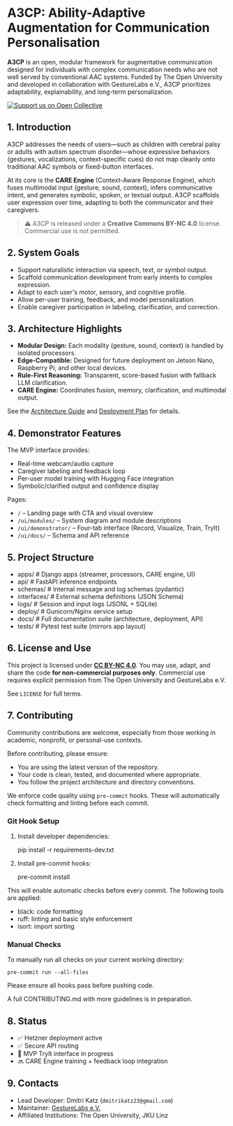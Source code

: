 # A3CP: Ability-Adaptive Augmentation for Communication Personalisation

**A3CP** is an open, modular framework for augmentative communication designed for individuals with complex communication needs who are not well served by conventional AAC systems. Funded by The Open University and developed in collaboration with GestureLabs e.V., A3CP prioritizes adaptability, explainability, and long-term personalization.

[![Support us on Open Collective](https://opencollective.com/gesturelabs/tiers/backer/badge.svg?label=Support%20us&color=brightgreen)](https://opencollective.com/gesturelabs)

## 1. Introduction

A3CP addresses the needs of users—such as children with cerebral palsy or adults with autism spectrum disorder—whose expressive behaviors (gestures, vocalizations, context-specific cues) do not map cleanly onto traditional AAC symbols or fixed-button interfaces.

At its core is the **CARE Engine** (Context-Aware Response Engine), which fuses multimodal input (gesture, sound, context), infers communicative intent, and generates symbolic, spoken, or textual output. A3CP scaffolds user expression over time, adapting to both the communicator and their caregivers.

> ⚠️ A3CP is released under a **Creative Commons BY-NC 4.0** license. Commercial use is not permitted.

## 2. System Goals

- Support naturalistic interaction via speech, text, or symbol output.
- Scaffold communication development from early intents to complex expression.
- Adapt to each user's motor, sensory, and cognitive profile.
- Allow per-user training, feedback, and model personalization.
- Enable caregiver participation in labeling, clarification, and correction.

## 3. Architecture Highlights

- **Modular Design:** Each modality (gesture, sound, context) is handled by isolated processors.
- **Edge-Compatible:** Designed for future deployment on Jetson Nano, Raspberry Pi, and other local devices.
- **Rule-First Reasoning:** Transparent, score-based fusion with fallback LLM clarification.
- **CARE Engine:** Coordinates fusion, memory, clarification, and multimodal output.

See the [Architecture Guide](docs/ARCHITECTURE.md) and [Deployment Plan](docs/DEPLOYMENT.md) for details.

## 4. Demonstrator Features

The MVP interface provides:

- Real-time webcam/audio capture
- Caregiver labeling and feedback loop
- Per-user model training with Hugging Face integration
- Symbolic/clarified output and confidence display

Pages:
- `/` – Landing page with CTA and visual overview
- `/ui/modules/` – System diagram and module descriptions
- `/ui/demonstrator/` – Four-tab interface (Record, Visualize, Train, TryIt)
- `/ui/docs/` – Schema and API reference

## 5. Project Structure
- apps/ # Django apps (streamer, processors, CARE engine, UI)
- api/ # FastAPI inference endpoints
- schemas/ # Internal message and log schemas (pydantic)
- interfaces/ # External schema definitions (JSON Schema)
- logs/ # Session and input logs (JSONL + SQLite)
- deploy/ # Gunicorn/Nginx service setup
- docs/ # Full documentation suite (architecture, deployment, API)
- tests/ # Pytest test suite (mirrors app layout)


## 6. License and Use

This project is licensed under **[CC BY-NC 4.0](https://creativecommons.org/licenses/by-nc/4.0/)**. You may use, adapt, and share the code **for non-commercial purposes only**. Commercial use requires explicit permission from The Open University and GestureLabs e.V.

See `LICENSE` for full terms.


## 7. Contributing

Community contributions are welcome, especially from those working in academic, nonprofit, or personal-use contexts.

Before contributing, please ensure:

- You are using the latest version of the repository.
- Your code is clean, tested, and documented where appropriate.
- You follow the project architecture and directory conventions.

We enforce code quality using `pre-commit` hooks. These will automatically check formatting and linting before each commit.

### Git Hook Setup

1. Install developer dependencies:

    pip install -r requirements-dev.txt

2. Install pre-commit hooks:

    pre-commit install

This will enable automatic checks before every commit. The following tools are applied:

- black: code formatting
- ruff: linting and basic style enforcement
- isort: import sorting

### Manual Checks

To manually run all checks on your current working directory:

    pre-commit run --all-files

Please ensure all hooks pass before pushing code.

A full CONTRIBUTING.md with more guidelines is in preparation.



## 8. Status

- ✅ Hetzner deployment active
- ✅ Secure API routing
- 🔧 MVP TryIt interface in progress
- 🔜 CARE Engine training + feedback loop integration

## 9. Contacts

- Lead Developer: Dmitri Katz (`dmitrikatz23@gmail.com`)
- Maintainer: [GestureLabs e.V.](https://gesturelabs.org)
- Affiliated Institutions: The Open University, JKU Linz
